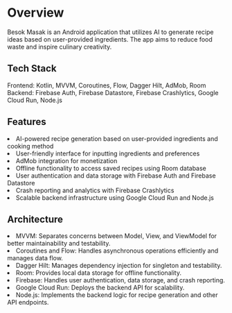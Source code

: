 <h1>Overview</h1>
Besok Masak is an Android application that utilizes AI to generate recipe ideas based on user-provided ingredients. The app aims to reduce food waste and inspire culinary creativity.

<h2>Tech Stack</h2>
Frontend: Kotlin, MVVM, Coroutines, Flow, Dagger Hilt, AdMob, Room
Backend: Firebase Auth, Firebase Datastore, Firebase Crashlytics, Google Cloud Run, Node.js

<h2>Features</h2>
<li>AI-powered recipe generation based on user-provided ingredients and cooking method</li>
<li>User-friendly interface for inputting ingredients and preferences</li>
<li>AdMob integration for monetization</li>
<li>Offline functionality to access saved recipes using Room database</li>
<li>User authentication and data storage with Firebase Auth and Firebase Datastore</li>
<li>Crash reporting and analytics with Firebase Crashlytics</li>
<li>Scalable backend infrastructure using Google Cloud Run and Node.js</li>

<h2>Architecture</h2>
<li>MVVM: Separates concerns between Model, View, and ViewModel for better maintainability and testability.</li>
<li>Coroutines and Flow: Handles asynchronous operations efficiently and manages data flow.</li>
<li>Dagger Hilt: Manages dependency injection for singleton and testability.</li>
<li>Room: Provides local data storage for offline functionality.</li>
<li>Firebase: Handles user authentication, data storage, and crash reporting.</li>
<li>Google Cloud Run: Deploys the backend API for scalability.</li>
<li>Node.js: Implements the backend logic for recipe generation and other API endpoints.</li>
